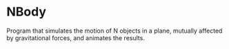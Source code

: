 # NBody
Program that simulates the motion of N objects in a plane, mutually affected by gravitational forces, and animates the results.
